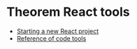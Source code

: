 # Theorem React tools

- [Starting a new React project](./new-project)
- [Reference of code tools](./reference.md)
